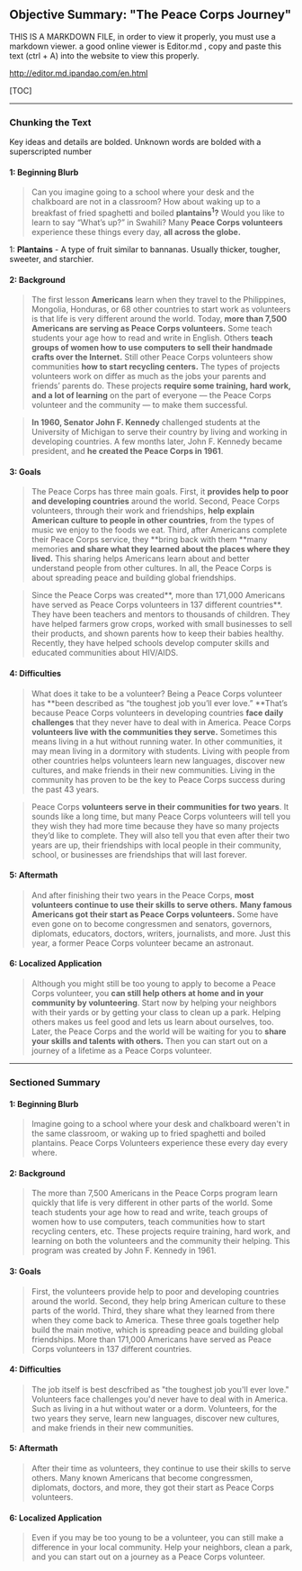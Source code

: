 ## Objective Summary: "The Peace Corps Journey"

THIS IS A MARKDOWN FILE, in order to view it properly, you must use a markdown viewer. a good online viewer is Editor.md , copy and paste this text (ctrl + A) into the website to view this properly.

http://editor.md.ipandao.com/en.html

[TOC]

------------

### Chunking the Text
Key ideas and details are bolded. Unknown words are bolded with a superscripted number


#### 1: Beginning Blurb
>Can you imagine going to a school where your desk and the chalkboard are not in a classroom? How about waking up to a breakfast of fried spaghetti and boiled **plantains<sup>1</sup>?** Would you like to learn to say “What’s up?” in Swahili? Many **Peace Corps volunteers** experience these things every day, **all across the globe.**

1: **Plantains** - A type of fruit similar to bannanas. Usually thicker, tougher, sweeter, and starchier.


#### 2: Background
> The first lesson **Americans** learn when they travel to the Philippines, Mongolia, Honduras, or 68 other countries to start work as volunteers is that life is very different around the world. Today, **more than 7,500 Americans are serving as Peace Corps volunteers.** Some teach students your age how to read and write in English. Others **teach groups of women how to use computers to sell their handmade crafts over the Internet.** Still other Peace Corps volunteers show communities **how to start recycling centers.** The types of projects volunteers work on differ as much as the jobs your parents and friends’ parents do. These projects **require some training, hard work, and a lot of learning** on the part of everyone — the Peace Corps volunteer and the community — to make them successful. 

> **In 1960, Senator John F. Kennedy** challenged students at the University of Michigan to serve their country by living and working in developing countries. A few months later, John F. Kennedy became president, and **he created the Peace Corps in 1961**.


#### 3: Goals
> The Peace Corps has three main goals. First, it **provides help to poor and developing countries** around the world. Second, Peace Corps volunteers, through their work and friendships, **help explain American culture to people in other countries**, from the types of music we enjoy to the foods we eat. Third, after Americans complete their Peace Corps service, they **bring back with them **many memories **and share what they learned about the places where they lived.** This sharing helps Americans learn about and better understand people from other cultures. In all, the Peace Corps is about spreading peace and building global friendships.

> Since the Peace Corps was created**, more than 171,000 Americans have served as Peace Corps volunteers in 137 different countries**. They have been teachers and mentors to thousands of children. They have helped farmers grow crops, worked with small businesses to sell their products, and shown parents how to keep their babies healthy. Recently, they have helped schools develop computer skills and educated communities about HIV/AIDS.


####  4: Difficulties
> What does it take to be a volunteer? Being a Peace Corps volunteer has **been described as “the toughest job you’ll ever love.” **That’s because Peace Corps volunteers in developing countries **face daily challenges** that they never have to deal with in America. Peace Corps **volunteers live with the communities they serve.** Sometimes this means living in a hut without running water. In other communities, it may mean living in a dormitory with students. Living with people from other countries helps volunteers learn new languages, discover new cultures, and make friends in their new communities. Living in the community has proven to be the key to Peace Corps success during the past 43 years.

> Peace Corps **volunteers serve in their communities for two years**. It sounds like a long time, but many Peace Corps volunteers will tell you they wish they had more time because they have so many projects they’d like to complete. They will also tell you that even after their two years are up, their friendships with local people in their community, school, or businesses are friendships that will last forever. 


#### 5: Aftermath
> And after finishing their two years in the Peace Corps, **most volunteers continue to use their skills to serve others.** **Many famous Americans got their start as Peace Corps volunteers.** Some have even gone on to become congressmen and senators, governors, diplomats, educators, doctors, writers, journalists, and more. Just this year, a former Peace Corps volunteer became an astronaut.


#### 6: Localized Application
> Although you might still be too young to apply to become a Peace Corps volunteer, you **can still help others at home and in your community by volunteering**. Start now by helping your neighbors with their yards or by getting your class to clean up a park. Helping others makes us feel good and lets us learn about ourselves, too. Later, the Peace Corps and the world will be waiting for you to **share your skills and talents with others.** Then you can start out on a journey of a lifetime as a Peace Corps volunteer.

------------

### Sectioned Summary
#### 1: Beginning Blurb
> Imagine going to a school where your desk and chalkboard weren't in the same classroom, or waking up to fried spaghetti and boiled plantains. Peace Corps Volunteers experience these every day every where.


#### 2:  Background
> The more than 7,500 Americans in the Peace Corps program learn quickly that life is very different in other parts of the world. Some teach students your age how to read and write, teach groups of women how to use computers, teach communities how to start recycling centers, etc. These projects require training, hard work, and learning on both the volunteers and the community their helping. This program was created by John F. Kennedy in 1961.


#### 3: Goals
> First, the volunteers provide help to poor and developing countries around the world. Second, they help bring American culture to these parts of the world. Third, they share what they learned from there when they come back to America. These three goals together help build the main motive, which is spreading peace and building global friendships. More than 171,000 Americans have served as Peace Corps volunteers in 137 different countries.


#### 4: Difficulties
> The job itself is best descfribed as "the toughest job you'll ever love." Volunteers face challenges you'd never have to deal with in America. Such as living in a hut without water or a dorm. Volunteers, for the two years they serve, learn new languages, discover new cultures, and make friends in their new communities.


#### 5: Aftermath
> After their time as volunteers, they continue to use their skills to serve others. Many known Americans that become congressmen, diplomats, doctors, and more, they got their start as Peace Corps volunteers.


#### 6: Localized Application
> Even if you may be too young to be a volunteer, you can still make a difference in your local community. Help your neighbors, clean a park, and you can start out on a journey as a Peace Corps volunteer.

















